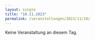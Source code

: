 ```yaml
---
layout: single
title: "10.11.2023"
permalink: /veranstaltungen/2023/11/10/
---
```


Keine Veranstaltung an diesem Tag.
